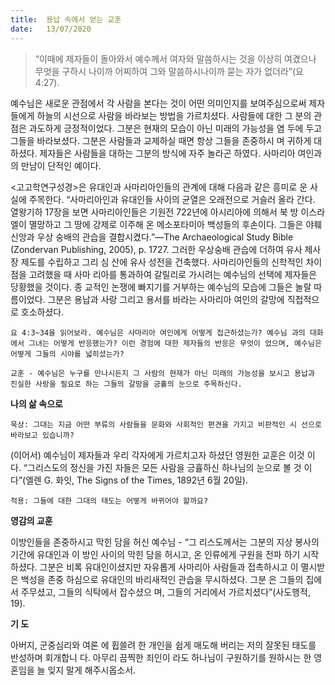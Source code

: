 ```yaml
---
title:  용납 속에서 얻는 교훈
date:   13/07/2020
---
```


> <p></p>
> “이때에 제자들이 돌아와서 예수께서 여자와 말씀하시는 것을 이상히 여겼으나 무엇을 구하시 나이까 어찌하여 그와 말씀하시나이까 묻는 자가 없더라”(요 4:27).

예수님은 새로운 관점에서 각 사람을 본다는 것이 어떤 의미인지를 보여주심으로써 제자들에게 하늘의 시선으로 사람을 바라보는 방법을 가르치셨다. 사람들에 대한 그 분의 관점은 과도하게 긍정적이었다. 그분은 현재의 모습이 아닌 미래의 가능성을 염 두에 두고 그들을 바라보셨다. 그분은 사람들과 교제하실 때면 항상 그들을 존중하시 며 귀하게 대하셨다. 제자들은 사람들을 대하는 그분의 방식에 자주 놀라곤 하였다. 사마리아 여인과의 만남이 단적인 예이다.

<고고학연구성경>은 유대인과 사마리아인들의 관계에 대해 다음과 같은 흥미로 운 사실에 주목한다. “사마리아인과 유대인들 사이의 균열은 오래전으로 거슬러 올라 간다. 열왕기하 17장을 보면 사마리아인들은 기원전 722년에 아시리아에 의해서 북 방 이스라엘이 멸망하고 그 땅에 강제로 이주해 온 메소포타미아 백성들의 후손이다. 그들은 야훼 신앙과 우상 숭배의 관습을 결합시켰다.”—The Archaeological Study Bible (Zondervan Publishing, 2005), p. 1727. 그러한 우상숭배 관습에 더하여 유사 제사장 제도를 수립하고 그리 심 산에 유사 성전을 건축했다. 사마리아인들의 신학적인 차이점을 고려했을 때 사마 리아를 통과하여 갈릴리로 가시려는 예수님의 선택에 제자들은 당황했을 것이다. 종 교적인 논쟁에 빠지기를 거부하는 예수님의 모습에 그들은 놀랄 따름이었다. 그분은 용납과 사랑 그리고 용서를 바라는 사마리아 여인의 갈망에 직접적으로 호소하셨다.

`요 4:3~34을 읽어보라. 예수님은 사마리아 여인에게 어떻게 접근하셨는가? 예수님 과의 대화에서 그녀는 어떻게 반응했는가? 이런 경험에 대한 제자들의 반응은 무엇이 었으며, 예수님은 어떻게 그들의 시야를 넓히셨는가?`

`교훈 - 예수님은 누구를 만나시든지 그 사람의 현재가 아닌 미래의 가능성을 보시고 용납과 진실한 사랑을 필요로 하는 그들의 갈망을 긍휼의 눈으로 주목하신다.`

**나의 삶 속으로**

`묵상: 그대는 지금 어떤 부류의 사람들을 문화와 사회적인 편견을 가지고 비판적인 시 선으로 바라보고 있습니까?`

(이어서) 예수님이 제자들과 우리 각자에게 가르치고자 하셨던 영원한 교훈은 이것 이다. “그리스도의 정신을 가진 자들은 모든 사람을 긍휼하신 하나님의 눈으로 볼 것 이다”(엘렌 G. 화잇, The Signs of the Times, 1892년 6월 20일).

 
`적용: 그들에 대한 그대의 태도는 어떻게 바뀌어야 할까요?`

**영감의 교훈**

이방인들을 존중하시고 막힌 담을 허신 예수님 - “그 리스도께서는 그분의 지상 봉사의 기간에 유대인과 이 방인 사이의 막힌 담을 허시고, 온 인류에게 구원을 전파 하기 시작하셨다. 그분은 비록 유대인이셨지만 자유롭게 사마리아 사람들과 접촉하시고 이 멸시받은 백성을 존중 하심으로 유대인의 바리새적인 관습을 무시하셨다. 그분 은 그들의 집에서 주무셨고, 그들의 식탁에서 잡수셨으 며, 그들의 거리에서 가르치셨다”(사도행적, 19).

**기 도**

아버지, 군중심리와 여론 에 휩쓸려 한 개인을 쉽게 매도해 버리는 저의 잘못된 태도를 반성하며 회개합니 다. 아무리 끔찍한 죄인이 라도 하나님이 구원하기를 원하시는 한 영혼임을 늘 잊지 말게 해주시옵소서.